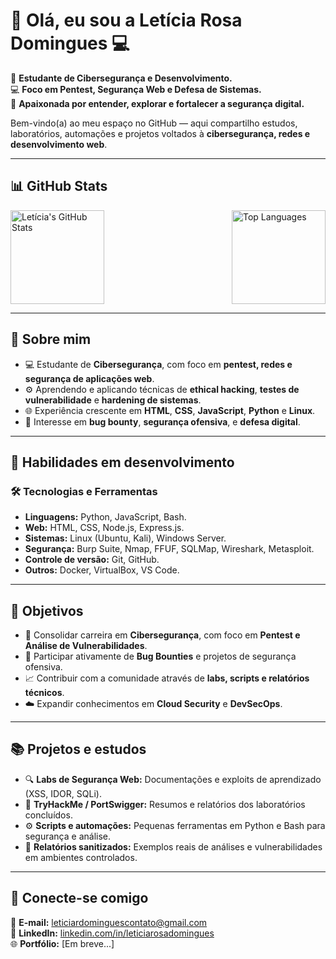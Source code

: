 # 👋 Olá, eu sou a **Letícia Rosa Domingues** 💻

🔐 **Estudante de Cibersegurança e Desenvolvimento.**  
💻 **Foco em Pentest, Segurança Web e Defesa de Sistemas.**  
🧠 **Apaixonada por entender, explorar e fortalecer a segurança digital.**

Bem-vindo(a) ao meu espaço no GitHub — aqui compartilho estudos, laboratórios, automações e projetos voltados à **cibersegurança, redes e desenvolvimento web**.

---

## 📊 **GitHub Stats**

<div style="display: flex; justify-content: space-between; align-items: center;">
  <img src="https://github-readme-stats.vercel.app/api?username=LeticiaRDomingues&show_icons=true&theme=radical&hide=issues" alt="Letícia's GitHub Stats" height="150px">
  <img src="https://github-readme-stats.vercel.app/api/top-langs/?username=LeticiaRDomingues&layout=compact&theme=radical" alt="Top Languages" height="150px">
</div>

---

## 🧠 **Sobre mim**
- 💻 Estudante de **Cibersegurança**, com foco em **pentest, redes e segurança de aplicações web**.  
- ⚙️ Aprendendo e aplicando técnicas de **ethical hacking**, **testes de vulnerabilidade** e **hardening de sistemas**.  
- 🌐 Experiência crescente em **HTML**, **CSS**, **JavaScript**, **Python** e **Linux**.  
- 🚀 Interesse em **bug bounty**, **segurança ofensiva**, e **defesa digital**.  

---

## 🧰 **Habilidades em desenvolvimento**
### 🛠️ **Tecnologias e Ferramentas**
- **Linguagens:** Python, JavaScript, Bash.  
- **Web:** HTML, CSS, Node.js, Express.js.  
- **Sistemas:** Linux (Ubuntu, Kali), Windows Server.  
- **Segurança:** Burp Suite, Nmap, FFUF, SQLMap, Wireshark, Metasploit.  
- **Controle de versão:** Git, GitHub.  
- **Outros:** Docker, VirtualBox, VS Code.  

---

## 🎯 **Objetivos**
- 🧩 Consolidar carreira em **Cibersegurança**, com foco em **Pentest e Análise de Vulnerabilidades**.  
- 🔐 Participar ativamente de **Bug Bounties** e projetos de segurança ofensiva.  
- 📈 Contribuir com a comunidade através de **labs, scripts e relatórios técnicos**.  
- ☁️ Expandir conhecimentos em **Cloud Security** e **DevSecOps**.  

---

## 📚 **Projetos e estudos**
- 🔍 **Labs de Segurança Web:** Documentações e exploits de aprendizado (XSS, IDOR, SQLi).  
- 🧠 **TryHackMe / PortSwigger:** Resumos e relatórios dos laboratórios concluídos.  
- ⚙️ **Scripts e automações:** Pequenas ferramentas em Python e Bash para segurança e análise.  
- 🧾 **Relatórios sanitizados:** Exemplos reais de análises e vulnerabilidades em ambientes controlados.  

---

## 🤝 **Conecte-se comigo**
📧 **E-mail:** [leticiardominguescontato@gmail.com](mailto:leticiardominguescontato@gmail.com)  
💼 **LinkedIn:** [linkedin.com/in/leticiarosadomingues](https://linkedin.com/in/leticiarosadomingues)  
🌐 **Portfólio:** [Em breve...]  
